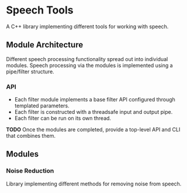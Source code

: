 # Speech Tools

A C++ library implementing different tools for working with speech.

## Module Architecture

Different speech processing functionality spread out into individual modules. Speech processing via the modules is implemented using a pipe/filter structure.

### API

- Each filter module implements a base filter API configured through templated parameters.
- Each filter is constructed with a threadsafe input and output pipe.
- Each filter can be run on its own thread.

**TODO**
Once the modules are completed, provide a top-level API and CLI that combines them.

## Modules

### Noise Reduction

Library implementing different methods for removing noise from speech.
